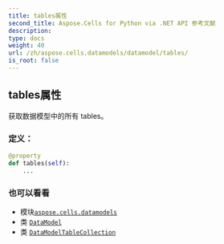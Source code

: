 ```yaml
---
title: tables属性
second_title: Aspose.Cells for Python via .NET API 参考文献
description:
type: docs
weight: 40
url: /zh/aspose.cells.datamodels/datamodel/tables/
is_root: false
---
```

## tables属性

获取数据模型中的所有 tables。
### 定义：
```python
@property
def tables(self):
    ...
```

### 也可以看看
* 模块[`aspose.cells.datamodels`](../../)
* 类 [`DataModel`](/cells/python-net/zh/aspose.cells.datamodels/datamodel)
* 类 [`DataModelTableCollection`](/cells/python-net/zh/aspose.cells.datamodels/datamodeltablecollection)
